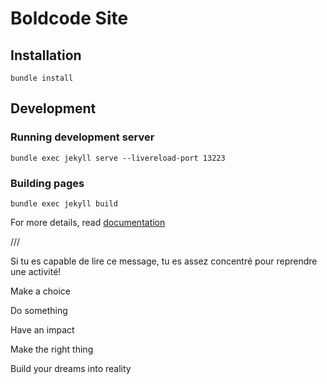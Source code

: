 # Boldcode Site

## Installation

    bundle install

## Development

### Running development server

    bundle exec jekyll serve --livereload-port 13223

### Building pages

    bundle exec jekyll build

For more details, read [documentation](http://jekyllrb.com/)


///

Si tu es capable de lire ce message, tu es assez concentré pour reprendre une activité!

Make a choice

Do something

Have an impact

Make the right thing

Build your dreams into reality


